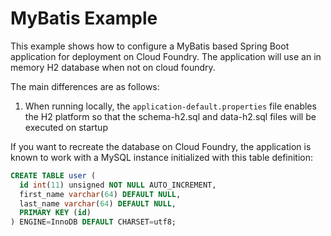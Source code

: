 # MyBatis Example

This example shows how to configure a MyBatis based Spring Boot application for deployment on Cloud Foundry. The application will use an in memory H2 database when not on cloud foundry.

The main differences are as follows:

1. When running locally, the `application-default.properties` file enables the H2 platform so that the schema-h2.sql and data-h2.sql files will be executed on startup

If you want to recreate the database on Cloud Foundry, the application is known to work with a MySQL instance initialized with this table definition:

```sql
CREATE TABLE user (
  id int(11) unsigned NOT NULL AUTO_INCREMENT,
  first_name varchar(64) DEFAULT NULL,
  last_name varchar(64) DEFAULT NULL,
  PRIMARY KEY (id)
) ENGINE=InnoDB DEFAULT CHARSET=utf8;
```
